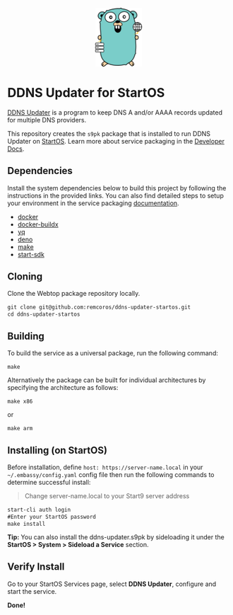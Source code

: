 <p align="center">
  <img src="icon.png" alt="Project Logo" width="21%">
</p>

# DDNS Updater for StartOS

[DDNS Updater](https://github.com/qdm12/ddns-updater) is a program to keep DNS A and/or AAAA records updated for multiple DNS providers.

This repository creates the `s9pk` package that is installed to run DDNS Updater on [StartOS](https://github.com/Start9Labs/start-os/). Learn more about service packaging in the [Developer Docs](https://start9.com/latest/developer-docs/).

## Dependencies

Install the system dependencies below to build this project by following the instructions in the provided links. You can also find detailed steps to setup your environment in the service packaging [documentation](https://docs.start9.com/latest/developer-docs/packaging#development-environment).

- [docker](https://docs.docker.com/get-docker)
- [docker-buildx](https://docs.docker.com/buildx/working-with-buildx/)
- [yq](https://mikefarah.gitbook.io/yq)
- [deno](https://deno.land/)
- [make](https://www.gnu.org/software/make/)
- [start-sdk](https://github.com/Start9Labs/start-os/tree/sdk)

## Cloning

Clone the Webtop package repository locally.

```
git clone git@github.com:remcoros/ddns-updater-startos.git
cd ddns-updater-startos
```

## Building

To build the service as a universal package, run the following command:

```
make
```

Alternatively the package can be built for individual architectures by specifying the architecture as follows:

```
make x86
```

or

```
make arm
```

## Installing (on StartOS)

Before installation, define `host: https://server-name.local` in your `~/.embassy/config.yaml` config file then run the following commands to determine successful install:

> Change server-name.local to your Start9 server address

```
start-cli auth login
#Enter your StartOS password
make install
```

**Tip:** You can also install the ddns-updater.s9pk by sideloading it under the **StartOS > System > Sideload a Service** section.

## Verify Install

Go to your StartOS Services page, select **DDNS Updater**, configure and start the service.

**Done!**

